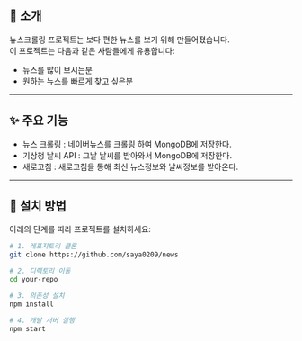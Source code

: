 

## 📖 소개  
뉴스크롤링 프로젝트는 보다 편한 뉴스를 보기 위해 만들어졌습니다.  
이 프로젝트는 다음과 같은 사람들에게 유용합니다:  
- 뉴스를 많이 보시는분
- 원하는 뉴스를 빠르게 찾고 싶은분

---

## ✨ 주요 기능  
- 뉴스 크롤링 : 네이버뉴스를 크롤링 하여 MongoDB에 저장한다.
- 기상청 날씨 API : 그날 날씨를 받아와서 MongoDB에 저장한다.
- 새로고침 : 새로고침을 통해 최신 뉴스정보와 날씨정보를 받아온다.

---

## 🚀 설치 방법  
아래의 단계를 따라 프로젝트를 설치하세요:

```bash
# 1. 레포지토리 클론
git clone https://github.com/saya0209/news

# 2. 디렉토리 이동
cd your-repo

# 3. 의존성 설치
npm install

# 4. 개발 서버 실행
npm start

